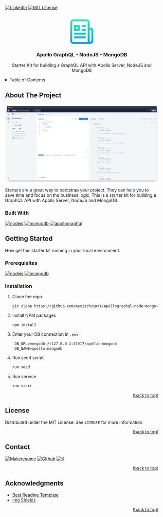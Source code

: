 <a name="readme-top"></a>
[![LinkedIn][linkedin-shield]][linkedin-url]
[![MIT License][license-shield]][license-url]

<!-- PROJECT LOGO -->
<br />
<div align="center">
  <a href="https://github.com/maxischvindt/apollographql-node-mongo-starter-kit">
    <img src="images/image-01.png" alt="Logo" width="80" height="80">
  </a>

<h3 align="center">Apollo GraphQL - NodeJS - MongoDB</h3>

  <p align="center">
    Starter Kit for building a GraphQL API with Apollo Server, NodeJS and MongoDB
  </p>
</div>

<!-- TABLE OF CONTENTS -->
<details>
  <summary>Table of Contents</summary>
  <ol>
    <li>
      <a href="#about-the-project">About The Project</a>
      <ul>
        <li><a href="#built-with">Built With</a></li>
      </ul>
    </li>
    <li>
      <a href="#getting-started">Getting Started</a>
      <ul>
        <li><a href="#prerequisites">Prerequisites</a></li>
        <li><a href="#installation">Installation</a></li>
      </ul>
    </li>
    <li><a href="#license">License</a></li>
    <li><a href="#contact">Contact</a></li>
    <li><a href="#acknowledgments">Acknowledgments</a></li>
  </ol>
</details>



<!-- ABOUT THE PROJECT -->

## About The Project

[![Apollo GraphQL][product-screenshot]](https://github.com/maxischvindt/apollographql-node-mongo-starter-kit)

Starters are a great way to bootstrap your project. They can help you to save time and focus on the business logic.
This is a starter kit for building a GraphQL API with Apollo Server, NodeJS and MongoDB.

### Built With

[![nodejs][nodejs]][node-url]
[![mongodb][mongodb]][mongodb-url]
[![apollographql][apollographql]][apollographql-url]

<!-- GETTING STARTED -->

## Getting Started

How get this starter kit running in your local environment.

### Prerequisites

[![nodejs]][nodejs-install-url]
[![mongodb]][mongodb-install-url]

### Installation

1. Clone the repo
   ```sh
   git clone https://github.com/maxischvindt/apollographql-node-mongo-starter-kit.git
   ```

2. Install NPM packages
   ```sh
   npm install
   ```
3. Enter your DB connection in `.env`
   ```dotenv
    DB_URL=mongodb://127.0.0.1:27017/apollo-mongodb
    DB_NAME=apollo-mongodb
   ```

3. Run seed script
   ```sh
   run seed
   ```
4. Run service
   ```sh
   run start
   ```   

<p align="right">(<a href="#readme-top">back to top</a>)</p>


<!-- LICENSE -->

## License

Distributed under the MIT License. See `LICENSE` for more information.

<p align="right">(<a href="#readme-top">back to top</a>)</p>



<!-- CONTACT -->

## Contact

[![Makeresume][makeresume]][makeresume-url] [![Github][github]][github-url] [![X][x]][x-url]

<p align="right">(<a href="#readme-top">back to top</a>)</p>



<!-- ACKNOWLEDGMENTS -->

## Acknowledgments

* [Best Readme Template][best-readme-template-url]
* [Img Shields][shields-url]

<p align="right">(<a href="#readme-top">back to top</a>)</p>


[best-readme-template-url]: https://github.com/othneildrew/Best-README-Template

[shields-url]: https://shields.io

[license-shield]: https://img.shields.io/github/license/maxischvindt/apollographql-node-mongo-starter-kit?style=for-the-badge

[license-url]: https://github.com/maxischvindt/apollographql-node-mongo-starter-kit/blob/main/LICENSE

[linkedin-shield]: https://img.shields.io/badge/-LinkedIn-black.svg?style=for-the-badge&logo=linkedin&colorB=555

[linkedin-url]: https://www.linkedin.com/in/schvindt/

[product-screenshot]: images/image-02.png

[nodejs]: https://img.shields.io/badge/Node.js-black?style=for-the-badge&logo=node.js&logoColor=white

[node-url]: https://nodejs.org/

[nodejs-install-url]: https://nodejs.org/en/learn/getting-started/how-to-install-nodejs

[mongodb]: https://img.shields.io/badge/MongoDB-43853D?style=for-the-badge&logo=mongodb&logoColor=white

[mongodb-url]: https://www.mongodb.com/

[mongodb-install-url]: https://www.mongodb.com/docs/manual/installation/

[apollographql]: https://img.shields.io/badge/Apollo_graphql-ffeadb?style=for-the-badge&logo=apollographql&logoColor=black

[apollographql-url]: https://www.apollographql.com/

[makeresume]: https://img.shields.io/badge/Makeresume-f7f8fa?style=for-the-badge&logoColor=black

[makeresume-url]: https://s.makeresume.co/4AQzSi8lCV

[x]: https://img.shields.io/badge/@MaxiSchvindt-%23000000.svg?style=for-the-badge&logo=X&logoColor=white

[x-url]: https://twitter.com/MaxiSchvindt

[github]: https://img.shields.io/badge/github-%23121011.svg?style=for-the-badge&logo=github&logoColor=white

[github-url]: https://github.com/maxischvindt

